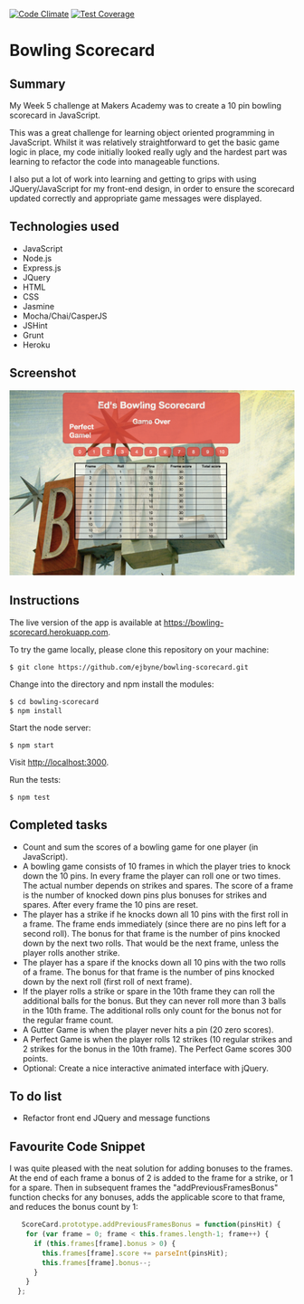 [![Code Climate](https://codeclimate.com/github/ejbyne/bowling-scorecard/badges/gpa.svg)](https://codeclimate.com/github/ejbyne/bowling-scorecard)
[![Test Coverage](https://codeclimate.com/github/ejbyne/bowling-scorecard/badges/coverage.svg)](https://codeclimate.com/github/ejbyne/bowling-scorecard)

# Bowling Scorecard

## Summary

My Week 5 challenge at Makers Academy was to create a 10 pin bowling scorecard in JavaScript.

This was a great challenge for learning object oriented programming in JavaScript. Whilst it was relatively straightforward to get the basic game logic in place, my code initially looked really ugly and the hardest part was learning to refactor the code into manageable functions.

I also put a lot of work into learning and getting to grips with using JQuery/JavaScript for my front-end design, in order to ensure the scorecard updated correctly and appropriate game messages were displayed.

## Technologies used

- JavaScript
- Node.js
- Express.js
- JQuery
- HTML
- CSS
- Jasmine
- Mocha/Chai/CasperJS
- JSHint
- Grunt
- Heroku

## Screenshot
<img src='/images/bowling_screenshot.png'>

## Instructions

The live version of the app is available at <a href="https://bowling-scorecard.herokuapp.com">https://bowling-scorecard.herokuapp.com</a>.

To try the game locally, please clone this repository on your machine:

```
$ git clone https://github.com/ejbyne/bowling-scorecard.git
```

Change into the directory and npm install the modules:

```
$ cd bowling-scorecard
$ npm install
```

Start the node server:

```
$ npm start
```

Visit <a href="http://localhost:3000">http://localhost:3000</a>.

Run the tests:

```
$ npm test
```

## Completed tasks

- Count and sum the scores of a bowling game for one player (in JavaScript).
- A bowling game consists of 10 frames in which the player tries to knock down the 10 pins. In every frame the player can roll one or two times. The actual number depends on strikes and spares. The score of a frame is the number of knocked down pins plus bonuses for strikes and spares. After every frame the 10 pins are reset.
- The player has a strike if he knocks down all 10 pins with the first roll in a frame. The frame ends immediately (since there are no pins left for a second roll). The bonus for that frame is the number of pins knocked down by the next two rolls. That would be the next frame, unless the player rolls another strike.
- The player has a spare if the knocks down all 10 pins with the two rolls of a frame. The bonus for that frame is the number of pins knocked down by the next roll (first roll of next frame).
- If the player rolls a strike or spare in the 10th frame they can roll the additional balls for the bonus. But they can never roll more than 3 balls in the 10th frame. The additional rolls only count for the bonus not for the regular frame count.
- A Gutter Game is when the player never hits a pin (20 zero scores).
- A Perfect Game is when the player rolls 12 strikes (10 regular strikes and 2 strikes for the bonus in the 10th frame). The Perfect Game scores 300 points.
- Optional: Create a nice interactive animated interface with jQuery.

## To do list

- Refactor front end JQuery and message functions

## Favourite Code Snippet

I was quite pleased with the neat solution for adding bonuses to the frames. At the end of each frame a bonus of 2 is added to the frame for a strike, or 1 for a spare. Then in subsequent frames the "addPreviousFramesBonus" function checks for any bonuses, adds the applicable score to that frame, and reduces the bonus count by 1: 

```javascript
   ScoreCard.prototype.addPreviousFramesBonus = function(pinsHit) {
    for (var frame = 0; frame < this.frames.length-1; frame++) {
      if (this.frames[frame].bonus > 0) {
        this.frames[frame].score += parseInt(pinsHit);
        this.frames[frame].bonus--;
      }
    }
  };
```
